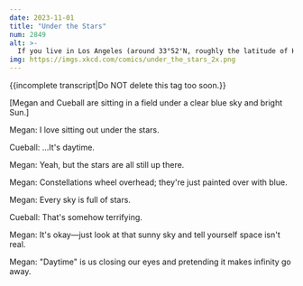 ```yaml
---
date: 2023-11-01
title: "Under the Stars"
num: 2849
alt: >-
  If you live in Los Angeles (around 33°52'N, roughly the latitude of Hermosa Beach) the black hole in V404 Cygni passes over you each day. On Christmas Day it will be directly overhead around 2pm.
img: https://imgs.xkcd.com/comics/under_the_stars_2x.png
---
```

{{incomplete transcript|Do NOT delete this tag too soon.}}

[Megan and Cueball are sitting in a field under a clear blue sky and bright Sun.]

Megan: I love sitting out under the stars.

Cueball: ...It's daytime.

Megan: Yeah, but the stars are all still up there.

Megan: Constellations wheel overhead; they're just painted over with blue.

Megan: Every sky is full of stars.

Cueball: That's somehow terrifying.

Megan: It's okay—just look at that sunny sky and tell yourself space isn't real.

Megan: "Daytime" is us closing our eyes and pretending it makes infinity go away.